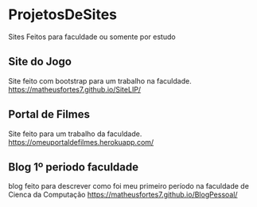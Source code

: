 # ProjetosDeSites
Sites Feitos para faculdade ou somente por estudo

## Site do Jogo
Site feito com bootstrap para um trabalho na faculdade.
https://matheusfortes7.github.io/SiteLIP/

## Portal de Filmes
Site feito para um trabalho da faculdade.
https://omeuportaldefilmes.herokuapp.com/

## Blog 1º periodo faculdade
blog feito para descrever como foi meu primeiro período na faculdade de Cienca da Computação
https://matheusfortes7.github.io/BlogPessoal/
